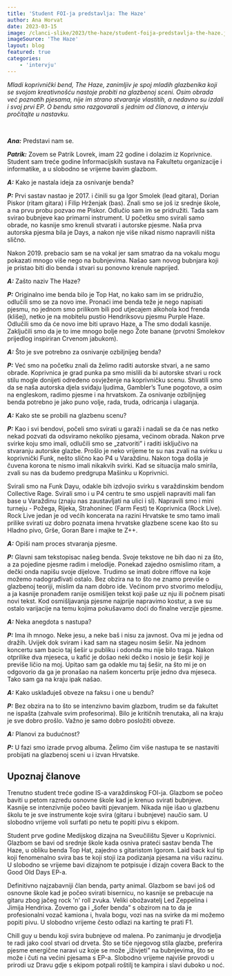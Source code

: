 ```yaml
---
title: 'Student FOI-ja predstavlja: The Haze'
author: Ana Horvat
date: 2023-03-15
image: /clanci-slike/2023/the-haze/student-foija-predstavlja-the-haze.jpg
imageSource: 'The Haze'
layout: blog
featured: true
categories:
	- 'intervju'
---
```


<script>
  import FeaturedPerson from '$lib/article-components/FeaturedPerson.svelte'
  // pt-14
</script>

_Mladi koprivnički bend, The Haze, zanimljiv je spoj mladih glazbenika koji se svojom kreativnošću nastoje probiti na glazbenoj sceni. Osim obrada već poznatih pjesama, nije im strano stvaranje vlastitih, a nedavno su izdali i svoj prvi EP. O bendu smo razgovarali s jednim od članova, a intervju pročitajte u nastavku._

<br />

**_Ana:_** Predstavi nam se.

**_Patrik:_** Zovem se Patrik Lovrek, imam 22 godine i dolazim iz Koprivnice. Student sam treće godine Informacijskih sustava na Fakultetu organizacije i informatike, a u slobodno se vrijeme bavim glazbom.

**_A:_** Kako je nastala ideja za osnivanje benda?

**_P:_** Prvi sastav nastao je 2017. i činili su ga Igor Smolek (lead gitara), Dorian Piskor (ritam gitara) i Filip Hrženjak (bas). Znali smo se još iz srednje škole, a na prvu probu pozvao me Piskor. Odlučio sam im se pridružiti. Tada sam svirao bubnjeve kao primarni instrument. U početku smo svirali samo obrade, no kasnije smo krenuli stvarati i autorske pjesme. Naša prva autorska pjesma bila je Days, a nakon nje više nikad nismo napravili ništa slično.

Nakon 2019. prebacio sam se na vokal jer sam smatrao da na vokalu mogu pokazati mnogo više nego na bubnjevima. Našao sam novog bubnjara koji je pristao biti dio benda i stvari su ponovno krenule naprijed. 

**_A:_** Zašto naziv The Haze?

**_P:_** Originalno ime benda bilo je Top Hat, no kako sam im se pridružio, odlučili smo se za novo ime. Pronaći ime benda teže je nego napisati pjesmu, no jednom smo prilikom bili pod utjecajem alkohola kod frenda (klišej), netko je na mobitelu pustio Hendriksovu pjesmu Purple Haze. Odlučili smo da će novo ime biti upravo Haze, a The smo dodali kasnije. Zaključili smo da je to ime mnogo bolje nego Žote banane (prvotni Smolekov prijedlog inspiriran Crvenom jabukom).

**_A:_** Što je sve potrebno za osnivanje ozbiljnijeg benda? 

**_P:_** Već smo na početku znali da želimo raditi autorske stvari, a ne samo obrade. Koprivnica
je grad punka pa smo mislili da bi autorske stvari u rock stilu mogle donijeti određeno osvježenje na koprivničku scenu. Shvatili smo da se naša autorska djela sviđaju ljudima, Gambler’s Tune pogotovo, a osim na engleskom, radimo pjesme i na hrvatskom. Za osnivanje ozbiljnijeg benda potrebno je jako puno volje, rada, truda, odricanja i ulaganja.

**_A:_** Kako ste se probili na glazbenu scenu?

**_P:_** Kao i svi bendovi, počeli smo svirati u garaži i nadali se da će nas netko nekad pozvati da odsviramo nekoliko pjesama, većinom obrada. Nakon prve svirke koju smo imali, odlučili smo se „zatvoriti” i raditi isključivo na stvaranju autorske glazbe. Prošlo je neko vrijeme te su nas zvali na svirku u koprivnički Funk, nešto slično kao P4 u Varaždinu. Nakon toga došla je čuvena korona te nismo imali nikakvih svirki. Kad se situacija malo smirila, zvali su nas da budemo predgrupa Mašinku u Koprivnici. 

Svirali smo na Funk Dayu, odakle bih izdvojio svirku s varaždinskim bendom Collective Rage. Svirali smo i u P4 centru te smo uspjeli napraviti mali fan base u Varaždinu (znaju nas zaustavljati na ulici i sl). Napravili smo i mini turneju - Požega, Rijeka, Strahoninec (Farm Fest) te Koprivnica (Rock Live). Rock Live jedan je od većih koncerata na razini Hrvatske te smo tamo imali prilike svirati uz dobro poznata imena hrvatske glazbene scene kao što su Hladno pivo, Grše, Goran Bare i majke te Z++.

**_A:_** Opiši nam proces stvaranja pjesme.

**_P:_** Glavni sam tekstopisac našeg benda. Svoje tekstove ne bih dao ni za što, a za pojedine pjesme radim i melodije. Ponekad zajedno osmislimo ritam, a dečki onda napišu svoje dijelove. Trudimo se imati dobre riffove na koje možemo nadograđivati ostalo. Bez obzira na to što ne znamo previše o glazbenoj teoriji, mislim da nam dobro ide. Većinom prvo stvorimo melodiju, a ja kasnije pronađem ranije osmišljen tekst koji paše uz nju ili počnem pisati novi tekst. Kod osmišljavanja pjesme najprije napravimo kostur, a sve su ostalo varijacije na temu kojima pokušavamo doći do finalne verzije pjesme.

**_A:_** Neka anegdota s nastupa?

**_P:_** Ima ih mnogo. Neke jesu, a neke baš i nisu za javnost. Ova mi je jedna od dražih. Uvijek dok sviram i kad sam na stageu nosim šešir. Na jednom koncertu sam bacio taj šešir u publiku i odonda mu nije bilo traga. Nakon otprilike dva mjeseca, u kafić je došao neki dečko i nosio je šešir koji je previše ličio na moj. Upitao sam ga odakle mu taj šešir, na što mi je on odgovorio da ga je pronašao na našem koncertu prije jedno dva mjeseca. Tako sam ga na kraju ipak našao.

**_A:_** Kako usklađuješ obveze na faksu i one u bendu?

**_P:_** Bez obzira na to što se intenzivno bavim glazbom, trudim se da fakultet ne ispašta (zahvale svim profesorima). Bilo je kritičnih trenutaka, ali na kraju je sve dobro prošlo. Važno je samo dobro posložiti obveze.

**_A:_** Planovi za budućnost?

**_P:_** U fazi smo izrade prvog albuma. Želimo čim više nastupa te se nastaviti probijati na glazbenoj sceni u i izvan Hrvatske.

## Upoznaj članove

<FeaturedPerson name='Patrik Lovrek (22)' description='Frontman' imageUrl='/clanci-slike/2023/the-haze/patrik-lovrek.jpg' imageClass='aspect-portrait!' />

Trenutno student treće godine IS-a varaždinskog FOI-ja. Glazbom se počeo baviti u petom razredu osnovne škole kad je krenuo svirati bubnjeve. Kasnije se intenzivnije počeo baviti pjevanjem. Nikada nije išao u glazbenu školu te je sve instrumente koje svira (gitaru i bubnjeve) naučio sam. U slobodno vrijeme voli surfati po netu te popiti pivu s ekipom. 

<FeaturedPerson name='Dorian Piskor (23)' description='Bas gitara' imageUrl='/clanci-slike/2023/the-haze/dorian-piskor.jpg' imageClass='aspect-portrait!' />

Student prve godine Medijskog dizajna na Sveučilištu Sjever u Koprivnici. Glazbom se bavi od srednje škole kada osniva prateći sastav benda The Haze,
u obliku benda Top Hat, zajedno s gitaristom Igorom. Laid back kul tip koji fenomenalno svira bas te koji stoji iza podizanja pjesama na višu razinu. U slobodno se vrijeme bavi dizajnom te potpisuje i dizajn covera Back to the Good Old Days EP-a.

<FeaturedPerson name='Igor Smolek (22)' description='Glavna gitara' imageUrl='/clanci-slike/2023/the-haze/igor-smolek.jpg' imageClass='aspect-portrait!' />

Definitivno najzabavniji član benda, party animal. Glazbom se bavi još od osnovne škole kad je počeo svirati bisernicu, no kasnije se prebacuje na gitaru zbog jačeg rock 'n' roll zvuka. Veliki obožavatelj Led Zeppelina i Jimija Hendrixa. Zovemo ga i „šofer benda” s obzirom na to da je profesionalni vozač kamiona i, hvala bogu, vozi nas na svirke da mi možemo popiti pivu. U slobodno vrijeme često odlazi na karting te prati F1.

<FeaturedPerson name='Patrik Kalinić (25)' description='Bubnjevi' imageUrl='/clanci-slike/2023/the-haze/patrik-kalinic.jpg' imageClass='aspect-portrait!' />

Chill guy u bendu koji svira bubnjeve od malena. Po zanimanju je drvodjelja te radi jako cool stvari od drveta. Što se tiče njegovog stila glazbe, preferira pjesme energične naravi uz koje se može „iživjeti” na bubnjevima, što se može i čuti na većini pjesama s EP-a. Slobodno vrijeme najviše provodi u prirodi uz Dravu gdje s ekipom potpali roštilj te kampira i slavi duboko u noć.
